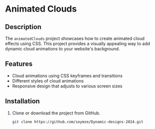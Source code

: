 # Animated Clouds

## Description
The `animatedClouds` project showcases how to create animated cloud effects using CSS. This project provides a visually appealing way to add dynamic cloud animations to your website's background.

## Features
- Cloud animations using CSS keyframes and transitions
- Different styles of cloud animations
- Responsive design that adjusts to various screen sizes

## Installation
1. Clone or download the project from GitHub.
   ```bash
   git clone https://github.com/soymze/Dynamic-designs-2024.git
